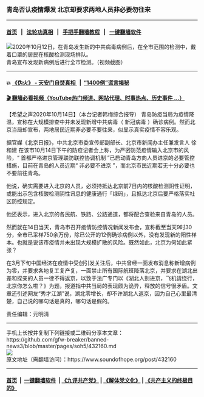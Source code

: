 ### 青岛否认疫情爆发 北京却要求两地人员非必要勿往来
------------------------

#### [首页](https://github.com/gfw-breaker/banned-news3/blob/master/README.md) &nbsp;&nbsp;|&nbsp;&nbsp; [法轮功真相](https://github.com/begood0513/basic/blob/master/README.md)  &nbsp;&nbsp;|&nbsp;&nbsp; [手把手翻墙教程](https://github.com/gfw-breaker/guides/wiki)  &nbsp;&nbsp;|&nbsp;&nbsp; [一键翻墙软件](https://github.com/gfw-breaker/nogfw/blob/master/README.md)  



<div><img alt="2020年10月12日，在青岛发生新的中共病毒病例后，在全市范围的检测中，戴着口罩的居民在核酸检测现场排队。" src="https://img.soundofhope.org/2020-10/1602507857896.jpg"/>
<br/><figcaption class="caption">
 青岛宣布发现新病例后进行全市检测。（视频截图）
</figcaption></div><hr/>

#### 💥 [《伪火》 - 天安门自焚真相 ](http://158.247.195.190:10000/videos/blog/weihuo.html)&nbsp; |&nbsp; [“1400例”谎言揭秘  ](http://158.247.195.190:10000/videos/blog/jiexi1400.html)

#### [ 🎬  翻墙必看视频（YouTube热门频道、网站代理、时事热点、历史事件 ...）](https://github.com/gfw-breaker/links/blob/master/banned.md)

<div><div class="Content__Wrapper sc-1bvya0-0 grZQxZ">
 <p class="meta-top">
  <span class="meta">
   【希望之声2020年10月14日】（本台记者韩梅综合报导）
  </span>
  青岛防疫当局为疫情降温，宣称在大规模排查中并未发现新增中共病毒（
  <ok href="/term/224596">
   新冠病毒
  </ok>
  ）确诊病例。然而北京当局却宣布，两地居民近期非必要不要往来，似显示真实疫情不容乐观。
 </p>
 <p>
  据官媒《北京日报》，中共北京市委宣传部副部长、北京市新闻办主任兼发言人
  <ok href="/term/397717">
   徐和建
  </ok>
  在该市10月14日下午的防疫记者会上称，为严密防范疫情输入北京市的风险，“
  <ok href="/term/397723">
   首都严格进京管理联防联控协调机制
  </ok>
  ”已启动青岛方向人员进京的必要管控措施，目前在青岛的人员近期“
  <ok href="/term/397720">
   非必要不进京
  </ok>
  ”，而北京市民近期若无十分必要也不要前往青岛。
 </p>
 <div class="AD_Embed__Wrap-sc-1xslmin-0 igMuqX module desktop">
  <div>
  </div>
 </div>
 <p>
  他说，确实需要进入北京的人员，必须持抵达北京前7日内的核酸检测阴性证明，或能出示包含核酸检测阴性讯息的健康通行「绿码」，且抵达北京后要严格落实社区防控规定。
 </p>
 <p>
  他还表示，进入北京的各民航、铁路、公路通道，都将配合查验来自青岛的人员。
 </p>
 <p>
  然而就在14日当天，青岛市召开疫情防控情况新闻发布会，宣称截至当天9时30分，全市已采样750余万份，除已公开的12例确诊病例以外，没有发现新的阳性样本。也就是说该市疫情并未出现大规模扩散的风险。既然如此，北京为何如此紧张？
 </p>
 <p>
  在3月下旬中国经济在疫情中受创引发关注后，中共曾经一面发布消息称新增病例为零，并要求各地复工复产复，一面禁止所有国际航班降落北京，并要求在湖北出差和探亲的人员一律不得返京，以致于法广专门以《湖北人别进京，飞机请绕行，北京你怎么啦？》为题，报道指中共当局的表现颇为诡异，释放的信号很矛盾。文章还引述网友“秀才江湖”说，湖北零增长，却不许湖北人返京，因为自己心里最清楚，自己说的哪句话是真的，哪句话是假的。
 </p>
 <p class="meta-btm">
  责任编辑：元明清
 </p>
</div>
</div>
<hr/>
手机上长按并复制下列链接或二维码分享本文章：<br/>
https://github.com/gfw-breaker/banned-news3/blob/master/pages/soh5/432160.md <br/>
<a href='https://github.com/gfw-breaker/banned-news3/blob/master/pages/soh5/432160.md'><img src='https://github.com/gfw-breaker/banned-news3/blob/master/pages/soh5/432160.md.png'/></a> <br/>
原文地址（需翻墙访问）：https://www.soundofhope.org/post/432160


------------------------
#### [首页](https://github.com/gfw-breaker/banned-news3/blob/master/README.md) &nbsp;|&nbsp; [一键翻墙软件](https://github.com/gfw-breaker/nogfw/blob/master/README.md) &nbsp;| [《九评共产党》](https://github.com/gfw-breaker/9ping.md/blob/master/README.md#九评之一评共产党是什么) | [《解体党文化》](https://github.com/gfw-breaker/jtdwh.md/blob/master/README.md) | [《共产主义的终极目的》](https://github.com/gfw-breaker/gczydzjmd.md/blob/master/README.md)


<img src='http://gfw-breaker.win/banned-news3/pages/soh5/432160.md' width='0px' height='0px'/>